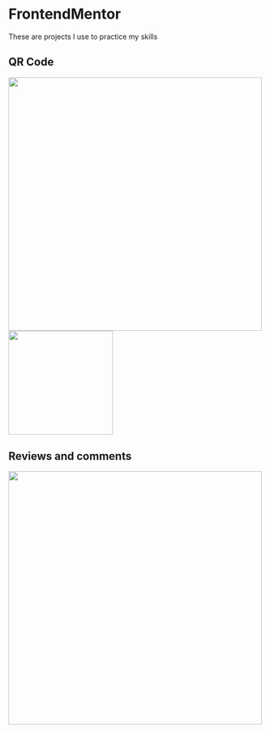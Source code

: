 # FrontendMentor
These are projects I use to practice my skills 

## QR Code

<div display="flex">
<img width="500px" src="https://res.cloudinary.com/dz209s6jk/image/upload/f_auto,q_auto,w_700/Challenges/cybxdhr4wewlscvco9dd.jpg" >
<img width="205.5px" src="https://res.cloudinary.com/dz209s6jk/image/upload/v1642681547/Challenges/iukeubiskdrj479qikjr.jpg" >
</div>

## Reviews and comments

<div display="flex">
<img width="500px" src="https://res.cloudinary.com/dz209s6jk/image/upload/f_auto,q_auto,w_700/Challenges/rqjrs5fhup3ufygdjigk.jpg" >
</div>
